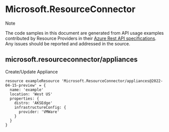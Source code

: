 # Microsoft.ResourceConnector
  
> [!NOTE]
> The code samples in this document are generated from API usage examples contributed by Resource Providers in their [Azure Rest API specifications](https://github.com/Azure/azure-rest-api-specs). Any issues should be reported and addressed in the source.


## microsoft.resourceconnector/appliances

Create/Update Appliance
```bicep
resource exampleResource 'Microsoft.ResourceConnector/appliances@2022-04-15-preview' = {
  name: 'example'
  location: 'West US'
  properties: {
    distro: 'AKSEdge'
    infrastructureConfig: {
      provider: 'VMWare'
    }
  }
}
```
